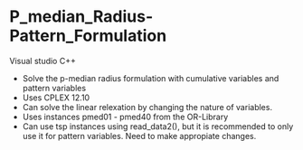# P_median_Radius-Pattern_Formulation

Visual studio C++

- Solve the p-median radius formulation with cumulative variables and pattern variables
- Uses CPLEX 12.10
- Can solve the linear relexation by changing the nature of variables.
- Uses instances pmed01 - pmed40 from the OR-Library
- Can use tsp instances using read_data2(), but it is recommended to only use it for pattern variables. Need to make appropiate changes.
